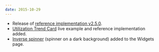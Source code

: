 ```yaml
---
date: 2015-10-29
---
```

<ul>
<li>Release of <a href="https://github.com/patternfly/patternfly/releases/tag/v2.5.0" title="PatternFly reference implementation v2.5.0 on Github">reference implementation v2.5.0</a>.</li>
<li><a href="/patterns/utilization-card/">Utilization Trend Card</a> live example and reference implementation added.</li>
<li><a href="/widgets/#spinner">Inverse spinner</a> (spinner on a dark background) added to the Widgets page.</li>
</ul>
